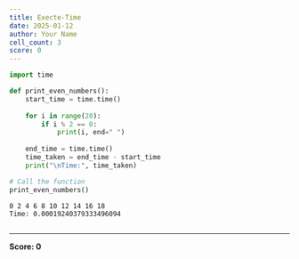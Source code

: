 ```yaml
---
title: Execte-Time
date: 2025-01-12
author: Your Name
cell_count: 3
score: 0
---
```


```python
import time
```


```python
def print_even_numbers():
    start_time = time.time()
    
    for i in range(20):
        if i % 2 == 0:
            print(i, end=" ")
    
    end_time = time.time()
    time_taken = end_time - start_time
    print("\nTime:", time_taken)

# Call the function
print_even_numbers()
```

    0 2 4 6 8 10 12 14 16 18 
    Time: 0.00019240379333496094



```python

```


---
**Score: 0**